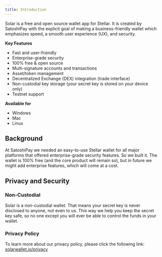 ```yaml
---
title: Introduction
---
```

Solar is a free and open source wallet app for Stellar. It is created by SatoshiPay with the explicit goal of making a business-friendly wallet which emphasizes speed, a smooth user experience (UX), and security.

**Key Features**
* Fast and user-friendly
* Enterprise-grade security
* 100% free & open source
* Multi-signature accounts and transactions
* Asset/token management
* Decentralized Exchange (DEX) integration (trade interface)
* Non-custodial key storage (your secret key is stored on your device only)
* Testnet support

**Available for**
* Windows
* Mac
* Linux

## Background
At SatoshiPay we needed an easy-to-use Stellar wallet for all major platforms that offered enterprise-grade security features. So we built it. The wallet is 100% free (and the core product will remain so), but in future we might add enterprise features, which will come at a cost.

## Privacy and Security

### Non-Custodial
Solar is a non-custodial wallet. That means your secret key is never disclosed to anyone, not even to us. This way we help you keep the secret key safe, so no one except you will ever be able to control the funds in your wallet.

### Privacy Policy
To learn more about our privacy policy, please click the following link: [solarwallet.io/privacy](https://solarwallet.io/privacy)